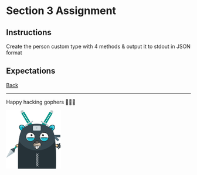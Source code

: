 # Section 3 Assignment

## Instructions

Create the person custom type with 4 methods & output it to stdout in JSON format

## Expectations

[Back](https://github.com/steevehook/udemy-go101/blob/master/section_3-language-basics-2)

---

Happy hacking gophers 🚀🚀🚀

<img src="https://github.com/steevehook/udemy-go101/raw/master/udemy-go101.svg?sanitize=true" width="150px"/>
